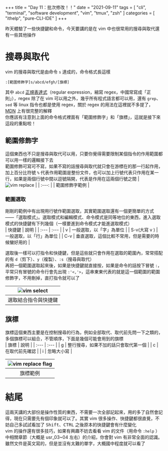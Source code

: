+++
title = "Day 11：批次修改！！"
date = "2021-09-11"
tags = [
  "cli",
  "terminal",
  "software development",
  "vim",
  "tmux",
  "zsh"
]
categories = [ "ithelp", "pure-CLI-IDE" ]
+++

昨天體驗了一些快捷鍵和命令，今天要講的是在 vim 中也很常用的搜尋與取代還有一些其他操作

# 搜尋與取代
vim 的搜尋與取代是由命令 `s` 達成的，命令格式長這樣  
```
:[範圍修飾字]s/abcd/efgh/[旗標]
```
其中 `abcd` [正規表達式](https://developer.mozilla.org/zh-TW/docs/Web/JavaScript/Guide/Regular_Expressions)（regular expression，縮寫 regex，中國常寫成「正則」），regex 除了在 vim 可以用之外，幾乎所有程式語言都可以用，還有 `grep`、`sed` 等 linux 指令也都是使用 regex，關於 regex 的用法在這裡就不多提了，[MDN](https://developer.mozilla.org/zh-TW/docs/Web/JavaScript/Guide/Regular_Expressions) 上有很完整的解釋  
你應該有注意到上面的命令格式裡面有「範圍修飾字」和「旗標」，這就是接下來這段的重點啦！

## 範圍修飾字
這個東西也不只是搜尋與取代可以用，只要你覺得需要限制某個指令的作用範圍都可以用一樣的邏輯接下去  
範圍修飾可寫可不寫，如果不寫的話搜尋與取代就只會在游標在的那一行起作用，加上百分比符號 `%` 代表作用範圍是整份文件，也可以加上行號代表只作用在某一行，如果是兩個行號中間以逗號隔開，代表是作用在這兩個行號之間
| ![vim replace](/images/ithelp/pure-CLI-IDE/day11/vim-replace.gif) |
| :---:                                        |
| 範圍修飾字範例                               |

### 範圍選取
剛剛的範例中有出現用行號作範圍選取，其實範圍選取還有一個更簡單的方式 ——「選取模式」。選取模式和編輯模式、命令模式是同等地位的東西，進入選取模式的快捷鍵有下列幾個（一樣要進到命令模式才能進選取模式）  
| 快捷鍵       | 說明                                             |
| :---         | :---                                             |
| v            | 一般選取，以「字」為單位                         |
| S-v(大寫 v ) | 一般選取，以「行」為單位                         |
| C-v          | 垂直選取，這個比較不常用，但是需要的時候蠻好用的 |

選取後一樣可以打指令和快捷鍵，但是這些就只會作用在選取的範圍內，常常搭配的有 `d`（剪下）、`y`（複製）、`:s`（搜尋與取代）  
再把一個範圍選取起來後，如果是快捷鍵就直接按，如果是命令的話按下冒號 `:`，平常只有冒號的命令行會先出現 `:'<,'>`，這串東東代表的就是這一個範圍的範圍修飾字，不用刪掉，直打指令就可以了

| ![vim select](../img/day11/vim-selsect.gif) |
| :---:                                       |
| 選取結合指令與快捷鍵                        |

## 旗標
旗標這個東西主要是在控制搜尋的行為，例如全部取代、取代前先問一下之類的，多個旗標可以組合，不管順序，下面是幾個可能會用到的旗標    
| 旗標 | 說明                                 |
| :--- | :---                                 |
| g    | 整行搜尋，如果不加的話只會取代第一個 |
| c    | 在取代前先確認                       |
| i    | 忽略大小寫                           |

| ![vim replace flag](../img/day11/vim-replace-flag.gif) |
| :---:                                                  |
| 旗標範例                                               |

# 結尾
這兩天講的大部份是操作性質的東西，不需要一次全部記起來，用的多了自然會記得，現在只需要先有個印象就可以了。其實 vim 很多操作、快捷鍵都很直覺，不妨自己多試試看加了 <kbd>Shift</kbd>、<kbd>CTRL</kbd> 之後原本的快捷鍵會有什麼變化  
vim 的操作還有很多技巧，如果有興趣不妨去看看 vim 的文件（用命令 `:help` ）中相關章節（大概是 usr_03~04 左右）的介紹，你會對 vim 有非常全面的認識。雖然文件是英文寫的，但是並沒有太難的單字，大概國中程度就可以看了    

